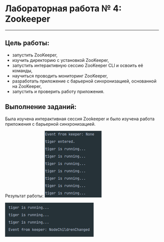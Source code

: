 # Лабораторная работа № 4: Zookeeper
***

## Цель работы:

 * запустить ZooKeeper,
 * изучить директорию с установкой ZooKeeper,
 * запустить интерактивную сессию ZooKeeper CLI и освоить её команды,
 * научиться проводить мониторинг ZooKeeper,
 * разработать приложение с барьерной синхронизацией, основанной на ZooKeeper,
 * запустить и проверить работу приложения.


## Выполнение заданий:

Была изучена интерактивная сессия Zookeeper и было изучена работа приложения с барьерной синхронизацией.

Результат работы:
![Начало](https://github.com/DimaScientist/Big-Data/blob/main/LabWork4/images/animal_start.png)

![Окончание](https://github.com/DimaScientist/Big-Data/blob/main/LabWork4/images/animal_end.png)

